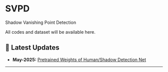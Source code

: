 # SVPD
Shadow Vanishing Point Detection

All codes and dataset will be available here.

## 📢 Latest Updates

- **May-2025:** [Pretrained Weights of Human/Shadow Detection Net](https://drive.google.com/file/d/1xe_EdiI-7zL9b68q_YzUz2kwLYiN6teM/view?usp=sharing)

---
